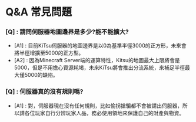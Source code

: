 # Q&A 常見問題

### [Q] : 請問伺服器地圖邊界是多少?能不能擴大?
* [A1] : 目前KiTsu伺服器的地圖邊界是以0為基準半徑3000的正方形，未來會將半徑增擴至5000的正方型。
* [A2] : 因為Minecraft Server端的運算特性，Kitsu的地圖最大上限將會是5000，但是不用擔心資源耗竭，未來KiTsu將會推出分流系統，來補足半徑最大僅5000的缺陷。

### [Q] : 伺服器真的沒有規則嗎?
* [A1] : 對，伺服器現在沒有任何規則，比如偷拐搶騙都不會被請出伺服器，所以請各位玩家自行分辨玩家人品，務必使用領地來保護自己的財產與物資。
